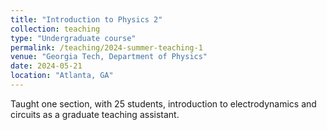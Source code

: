 ```yaml
---
title: "Introduction to Physics 2"
collection: teaching
type: "Undergraduate course"
permalink: /teaching/2024-summer-teaching-1
venue: "Georgia Tech, Department of Physics"
date: 2024-05-21
location: "Atlanta, GA"
---
```


Taught one section, with 25 students, introduction to electrodynamics and circuits as a graduate teaching assistant.


<!-- 
Heading 1
======

Heading 2
======

Heading 3
====== -->